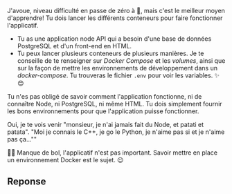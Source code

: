 J'avoue, niveau difficulté en passe de zéro à 💯, mais c'est le meilleur moyen d'apprendre! Tu dois lancer les différents conteneurs pour faire fonctionner l'applicatif. 
- Tu as une application node API qui a besoin d'une base de données PostgreSQL et d'un front-end en HTML. 
- Tu peux lancer plusieurs conteneurs de plusieurs manières. 
Je te conseille de te renseigner sur *Docker Compose* et les *volumes*, ainsi que sur la façon de mettre les environnements de développement dans un *docker-compose*. 
Tu trouveras le fichier `.env` pour voir les variables. ✨😊

Tu n'es pas obligé de savoir comment l'application fonctionne, ni de connaître Node, ni PostgreSQL, ni même HTML. Tu dois simplement fournir les bons environnements pour que l'application puisse fonctionner. 

Oui, je te vois venir 
 "monsieur, je n'ai jamais fait du Node, et patati et patata". 
 "Moi je connais le C++, je go le Python, je n'aime pas si et je n'aime pas ça...""

🤷‍♂️ Manque de bol, l'applicatif n'est pas important. Savoir mettre en place un environnement Docker est le sujet. 😉

## Reponse

